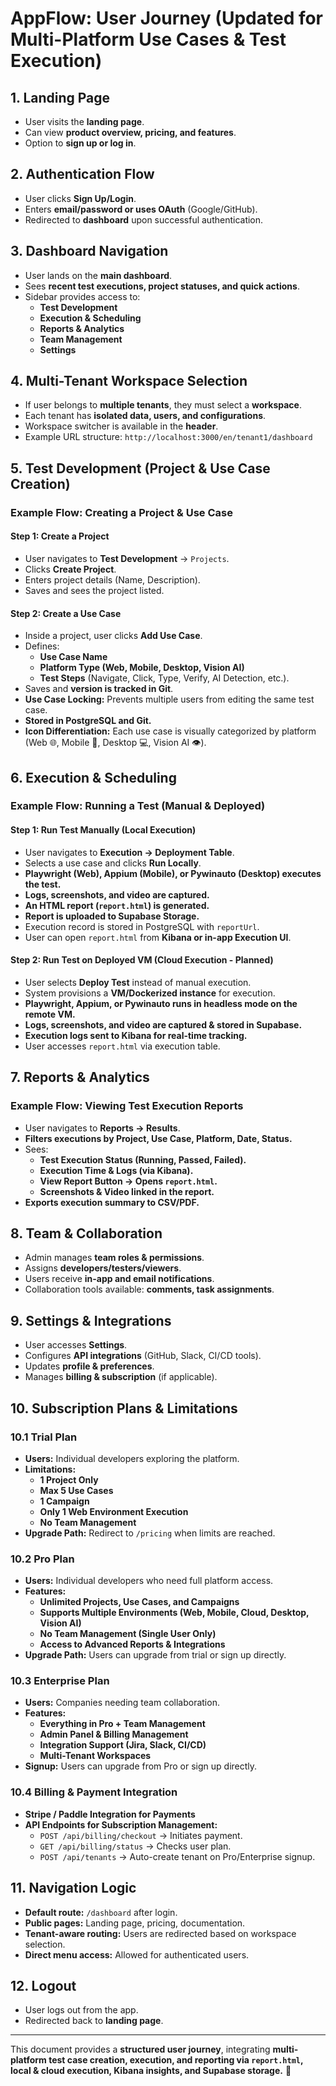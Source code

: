 # AppFlow: User Journey (Updated for Multi-Platform Use Cases & Test Execution)

## 1. Landing Page
- User visits the **landing page**.
- Can view **product overview, pricing, and features**.
- Option to **sign up or log in**.

## 2. Authentication Flow
- User clicks **Sign Up/Login**.
- Enters **email/password or uses OAuth** (Google/GitHub).
- Redirected to **dashboard** upon successful authentication.

## 3. Dashboard Navigation
- User lands on the **main dashboard**.
- Sees **recent test executions, project statuses, and quick actions**.
- Sidebar provides access to:
  - **Test Development**
  - **Execution & Scheduling**
  - **Reports & Analytics**
  - **Team Management**
  - **Settings**

## 4. Multi-Tenant Workspace Selection
- If user belongs to **multiple tenants**, they must select a **workspace**.
- Each tenant has **isolated data, users, and configurations**.
- Workspace switcher is available in the **header**.
- Example URL structure: `http://localhost:3000/en/tenant1/dashboard`

## 5. Test Development (Project & Use Case Creation)
### **Example Flow: Creating a Project & Use Case**
#### **Step 1: Create a Project**
- User navigates to **Test Development** → `Projects`.
- Clicks **Create Project**.
- Enters project details (Name, Description).
- Saves and sees the project listed.

#### **Step 2: Create a Use Case**
- Inside a project, user clicks **Add Use Case**.
- Defines:
  - **Use Case Name**
  - **Platform Type (Web, Mobile, Desktop, Vision AI)**
  - **Test Steps** (Navigate, Click, Type, Verify, AI Detection, etc.).
- Saves and **version is tracked in Git**.
- **Use Case Locking:** Prevents multiple users from editing the same test case.
- **Stored in PostgreSQL and Git.**
- **Icon Differentiation:** Each use case is visually categorized by platform (Web 🌐, Mobile 📱, Desktop 💻, Vision AI 👁️).

## 6. Execution & Scheduling
### **Example Flow: Running a Test (Manual & Deployed)**
#### **Step 1: Run Test Manually (Local Execution)**
- User navigates to **Execution → Deployment Table**.
- Selects a use case and clicks **Run Locally**.
- **Playwright (Web), Appium (Mobile), or Pywinauto (Desktop) executes the test.**
- **Logs, screenshots, and video are captured.**
- **An HTML report (`report.html`) is generated.**
- **Report is uploaded to Supabase Storage.**
- Execution record is stored in PostgreSQL with `reportUrl`.
- User can open `report.html` from **Kibana or in-app Execution UI**.

#### **Step 2: Run Test on Deployed VM (Cloud Execution - Planned)**
- User selects **Deploy Test** instead of manual execution.
- System provisions a **VM/Dockerized instance** for execution.
- **Playwright, Appium, or Pywinauto runs in headless mode on the remote VM.**
- **Logs, screenshots, and video are captured & stored in Supabase.**
- **Execution logs sent to Kibana for real-time tracking.**
- User accesses `report.html` via execution table.

## 7. Reports & Analytics
### **Example Flow: Viewing Test Execution Reports**
- User navigates to **Reports → Results**.
- **Filters executions by Project, Use Case, Platform, Date, Status.**
- Sees:
  - **Test Execution Status (Running, Passed, Failed).**
  - **Execution Time & Logs (via Kibana).**
  - **View Report Button → Opens `report.html`.**
  - **Screenshots & Video linked in the report.**
- **Exports execution summary to CSV/PDF.**

## 8. Team & Collaboration
- Admin manages **team roles & permissions**.
- Assigns **developers/testers/viewers**.
- Users receive **in-app and email notifications**.
- Collaboration tools available: **comments, task assignments**.

## 9. Settings & Integrations
- User accesses **Settings**.
- Configures **API integrations** (GitHub, Slack, CI/CD tools).
- Updates **profile & preferences**.
- Manages **billing & subscription** (if applicable).

## 10. Subscription Plans & Limitations
### 10.1 Trial Plan
- **Users:** Individual developers exploring the platform.
- **Limitations:**
  - **1 Project Only**
  - **Max 5 Use Cases**
  - **1 Campaign**
  - **Only 1 Web Environment Execution**
  - **No Team Management**
- **Upgrade Path:** Redirect to `/pricing` when limits are reached.

### 10.2 Pro Plan
- **Users:** Individual developers who need full platform access.
- **Features:**
  - **Unlimited Projects, Use Cases, and Campaigns**
  - **Supports Multiple Environments (Web, Mobile, Cloud, Desktop, Vision AI)**
  - **No Team Management (Single User Only)**
  - **Access to Advanced Reports & Integrations**
- **Upgrade Path:** Users can upgrade from trial or sign up directly.

### 10.3 Enterprise Plan
- **Users:** Companies needing team collaboration.
- **Features:**
  - **Everything in Pro + Team Management**
  - **Admin Panel & Billing Management**
  - **Integration Support (Jira, Slack, CI/CD)**
  - **Multi-Tenant Workspaces**
- **Signup:** Users can upgrade from Pro or sign up directly.

### 10.4 Billing & Payment Integration
- **Stripe / Paddle Integration for Payments**
- **API Endpoints for Subscription Management:**
  - `POST /api/billing/checkout` → Initiates payment.
  - `GET /api/billing/status` → Checks user plan.
  - `POST /api/tenants` → Auto-create tenant on Pro/Enterprise signup.

## 11. Navigation Logic
- **Default route:** `/dashboard` after login.
- **Public pages:** Landing page, pricing, documentation.
- **Tenant-aware routing:** Users are redirected based on workspace selection.
- **Direct menu access:** Allowed for authenticated users.

## 12. Logout
- User logs out from the app.
- Redirected back to **landing page**.

---

This document provides a **structured user journey**, integrating **multi-platform test case creation, execution, and reporting via `report.html`, local & cloud execution, Kibana insights, and Supabase storage.** 🚀

